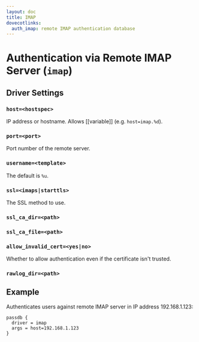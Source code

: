 ```yaml
---
layout: doc
title: IMAP
dovecotlinks:
  auth_imap: remote IMAP authentication database
---
```


# Authentication via Remote IMAP Server (`imap`)

## Driver Settings

### `host=<hostspec>`

IP address or hostname. Allows [[variable]] (e.g. `host=imap.%d`).

### `port=<port>`

Port number of the remote server.

### `username=<template>`

The default is `%u`.

### `ssl=<imaps|starttls>`

The SSL method to use.

### `ssl_ca_dir=<path>`

### `ssl_ca_file=<path>`

### `allow_invalid_cert=<yes|no>`

Whether to allow authentication even if the certificate isn't trusted.

### `rawlog_dir=<path>`

## Example

Authenticates users against remote IMAP server in IP address 192.168.1.123:

```
passdb {
  driver = imap
  args = host=192.168.1.123
}
```
